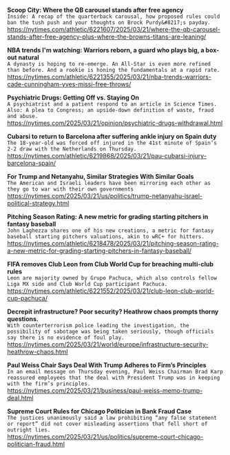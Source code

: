 **Scoop City: Where the QB carousel stands after free agency**\
`Inside: A recap of the quarterback carousal, how proposed rules could ban the tush push and your thoughts on Brock Purdy&#8217;s payday.`\
https://nytimes.com/athletic/6221607/2025/03/21/where-the-qb-carousel-stands-after-free-agency-plus-where-the-browns-titans-are-leaning/

**NBA trends I'm watching: Warriors reborn, a guard who plays big, a box-out natural**\
`A dynasty is hoping to re-emerge. An All-Star is even more refined than before. And a rookie is honing the fundamentals at a rapid rate.`\
https://nytimes.com/athletic/6221355/2025/03/21/nba-trends-warriors-cade-cunningham-yves-missi-free-throws/

**Psychiatric Drugs: Getting Off vs. Staying On**\
`A psychiatrist and a patient respond to an article in Science Times. Also: A plea to Congress; an upside-down definition of waste, fraud and abuse.`\
https://nytimes.com/2025/03/21/opinion/psychiatric-drugs-withdrawal.html

**Cubarsi to return to Barcelona after suffering ankle injury on Spain duty**\
`The 18-year-old was forced off injured in the 41st minute of Spain’s 2-2 draw with the Netherlands on Thursday.`\
https://nytimes.com/athletic/6219868/2025/03/21/pau-cubarsi-injury-barcelona-spain/

**For Trump and Netanyahu, Similar Strategies With Similar Goals**\
`The American and Israeli leaders have been mirroring each other as they go to war with their own governments`\
https://nytimes.com/2025/03/21/us/politics/trump-netanyahu-israel-political-strategy.html

**Pitching Season Rating: A new metric for grading starting pitchers in fantasy baseball**\
`John Laghezza shares one of his new creations, a metric for fantasy baseball starting pitchers valuations, akin to wRC+ for hitters.`\
https://nytimes.com/athletic/6218478/2025/03/21/pitching-season-rating-a-new-metric-for-grading-starting-pitchers-in-fantasy-baseball/

**FIFA removes Club Leon from Club World Cup for breaching multi-club rules**\
`Leon are majority owned by Grupo Pachuca, which also controls fellow Liga MX side and Club World Cup participant Pachuca.`\
https://nytimes.com/athletic/6221552/2025/03/21/club-leon-club-world-cup-pachuca/

**Decrepit infrastructure? Poor security? Heathrow chaos prompts thorny questions.**\
`With counterterrorism police leading the investigation, the possibility of sabotage was being taken seriously, though officials say there is no evidence of foul play.`\
https://nytimes.com/2025/03/21/world/europe/infrastructure-security-heathrow-chaos.html

**Paul Weiss Chair Says Deal With Trump Adheres to Firm’s Principles**\
`In an email message on Thursday evening, Paul Weiss Chairman Brad Karp reassured employees that the deal with President Trump was in keeping with the firm’s principles.`\
https://nytimes.com/2025/03/21/business/paul-weiss-memo-trump-deal.html

**Supreme Court Rules for Chicago Politician in Bank Fraud Case**\
`The justices unanimously said a law prohibiting “any false statement or report” did not cover misleading assertions that fell short of outright lies.`\
https://nytimes.com/2025/03/21/us/politics/supreme-court-chicago-politician-fraud.html

